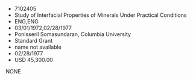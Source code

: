 * 7102405
* Study of Interfacial Properties of Minerals Under Practical  Conditions
* ENG,ENG
* 03/01/1972,02/28/1977
* Ponisseril Somasundaran, Columbia University
* Standard Grant
*   name not available
* 02/28/1977
* USD 45,300.00

NONE
